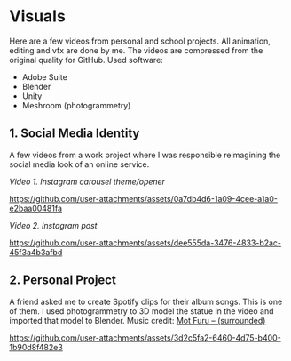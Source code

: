 # Visuals
Here are a few videos from personal and school projects. All animation, editing and vfx are done by me. The videos are compressed from the original quality for GitHub.
Used software:
* Adobe Suite
* Blender
* Unity
* Meshroom (photogrammetry)

## 1. Social Media Identity
A few videos from a work project where I was responsible reimagining the social media look of an online service.

_Video 1. Instagram carousel theme/opener_


https://github.com/user-attachments/assets/0a7db4d6-1a09-4cee-a1a0-e2baa00481fa


_Video 2. Instagram post_


https://github.com/user-attachments/assets/dee555da-3476-4833-b2ac-45f3a4b3afbd

## 2. Personal Project
A friend asked me to create Spotify clips for their album songs. This is one of them. I used photogrammetry to 3D model the statue in the video and imported that model to Blender. Music credit: [Mot Furu – (surrounded)](https://open.spotify.com/artist/1HxaDIIDYEz9tHAglYujya?si=wt7eCGb5QEKOD4p6Z1Dntg)


https://github.com/user-attachments/assets/3d2c5fa2-6460-4d75-b400-1b90d8f482e3

